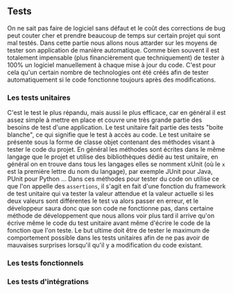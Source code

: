 ## Tests

On ne sait pas faire de logiciel sans défaut et le coût des corrections de bug peut couter cher et prendre beaucoup de temps sur certain projet qui sont mal testés. Dans cette partie nous allons nous attarder sur les moyens de tester son application de manière automatique. Comme bien souvent il est totalement impensable (plus financièrement que techniquement) de tester à 100% un logiciel manuellement à chaque mise à jour du code. C'est pour cela qu'un certain nombre de technologies ont été créés afin de tester automatiquement si le code fonctionne toujours après des modifications.

### Les tests unitaires
C'est le test le plus répandu, mais aussi le plus efficace, car en général il est assez simple à mettre en place et couvre une très grande partie des besoins de test d'une application. Le test unitaire fait partie des tests "boite blanche", ce qui signifie que le test à accès au code. Le test unitaire se présente sous la forme de classe objet contenant des méthodes visant à tester le code du projet. En général les méthodes sont écrites dans le même langage que le projet et utilise des bibliothèques dédié au test unitaire, en général on en trouve dans tous les langages elles se nomment xUnit (où le `x` est la première lettre du nom du langage), par exemple JUnit pour Java, PUnit pour Python ... Dans ces méthodes pour tester du code on utilise ce que l'on appelle des ``assertions``, il s'agit en fait d'une fonction du framework de test unitaire qui va tester la valeur attendue et la valeur actuelle si les deux valeurs sont différentes le test va alors passer en erreur, et le développeur saura donc que son code ne fonctionne pas, dans certaine méthode de développement que nous allons voir plus tard il arrive qu'on écrive même le code du test unitaire avant même d'écrire le code de la fonction que l'on teste. Le but ultime doit être de tester le maximum de comportement possible dans les tests unitaires afin de ne pas avoir de mauvaises surprises lorsqu'il qu'il y a modification du code existant.

### Les tests fonctionnels

### Les tests d'intégrations
